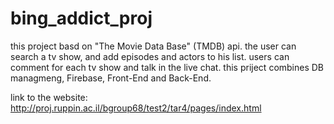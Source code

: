# bing_addict_proj
this project basd on "The Movie Data Base" (TMDB) api. 
the user can search a tv show, and add episodes and actors to his list.
users can comment for each tv show and talk in the live chat.
this priject combines DB managmeng, Firebase, Front-End and Back-End.

link to the website:
http://proj.ruppin.ac.il/bgroup68/test2/tar4/pages/index.html   
